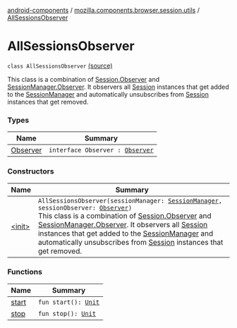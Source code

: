 [android-components](../../index.md) / [mozilla.components.browser.session.utils](../index.md) / [AllSessionsObserver](./index.md)

# AllSessionsObserver

`class AllSessionsObserver` [(source)](https://github.com/mozilla-mobile/android-components/blob/master/components/browser/session/src/main/java/mozilla/components/browser/session/utils/AllSessionsObserver.kt#L16)

This class is a combination of [Session.Observer](../../mozilla.components.browser.session/-session/-observer/index.md) and [SessionManager.Observer](../../mozilla.components.browser.session/-session-manager/-observer/index.md). It observers all [Session](../../mozilla.components.browser.session/-session/index.md) instances
that get added to the [SessionManager](../../mozilla.components.browser.session/-session-manager/index.md) and automatically unsubscribes from [Session](../../mozilla.components.browser.session/-session/index.md) instances that get removed.

### Types

| Name | Summary |
|---|---|
| [Observer](-observer/index.md) | `interface Observer : `[`Observer`](../../mozilla.components.browser.session/-session/-observer/index.md) |

### Constructors

| Name | Summary |
|---|---|
| [&lt;init&gt;](-init-.md) | `AllSessionsObserver(sessionManager: `[`SessionManager`](../../mozilla.components.browser.session/-session-manager/index.md)`, sessionObserver: `[`Observer`](-observer/index.md)`)`<br>This class is a combination of [Session.Observer](../../mozilla.components.browser.session/-session/-observer/index.md) and [SessionManager.Observer](../../mozilla.components.browser.session/-session-manager/-observer/index.md). It observers all [Session](../../mozilla.components.browser.session/-session/index.md) instances that get added to the [SessionManager](../../mozilla.components.browser.session/-session-manager/index.md) and automatically unsubscribes from [Session](../../mozilla.components.browser.session/-session/index.md) instances that get removed. |

### Functions

| Name | Summary |
|---|---|
| [start](start.md) | `fun start(): `[`Unit`](https://kotlinlang.org/api/latest/jvm/stdlib/kotlin/-unit/index.html) |
| [stop](stop.md) | `fun stop(): `[`Unit`](https://kotlinlang.org/api/latest/jvm/stdlib/kotlin/-unit/index.html) |
